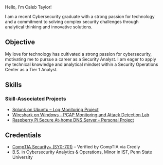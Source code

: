 Hello, I'm Caleb Taylor!

I am a recent Cybersecurity graduate with a strong passion for technology and a commitment to solving complex security challenges through analytical thinking and innovative solutions.

Objective
---------
My love for technology has cultivated a strong passion for cybersecurity, motivating me to pursue a career as a Security Analyst. I am eager to apply my technical knowledge and analytical mindset within a Security Operations Center as a Tier 1 Analyst.

Skills
---------

### Skill-Associated Projects
- [Splunk on Ubuntu – Log Monitoring Project](https://github.com/cjtaylo02-projects/splunk-linux-deployment)
- [Wireshark on Windows - PCAP Monitoring and Attack Detection Lab](https://github.com/cjtaylo02-projects/network-traffic-monitoring-lab)
- [Raspberry Pi Secure At-home DNS Server - Personal Project](https://github.com/cjtaylo02-projects/RaspberryPi-Secure-DNS)
  
Credentials
---------
- [CompTIA Security+ (SY0-701)](https://www.credly.com/badges/a36226e2-9e6b-4230-a611-4504aac101ca/public_url) – Verified by CompTIA via Credly
-  B.S. in Cybersecurity Analytics & Operations, Minor in IST, Penn State University

    
